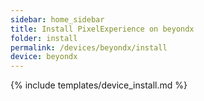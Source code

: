 ```yaml
---
sidebar: home_sidebar
title: Install PixelExperience on beyondx
folder: install
permalink: /devices/beyondx/install
device: beyondx
---
```

{% include templates/device_install.md %}
